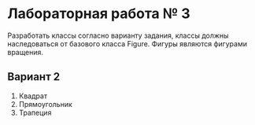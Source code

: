 # Лабораторная работа № 3

Разработать классы согласно варианту задания, классы должны наследоваться от базового класса Figure. Фигуры являются фигурами вращения.

## Вариант 2

1. Квадрат
2. Прямоугольник
3. Трапеция
